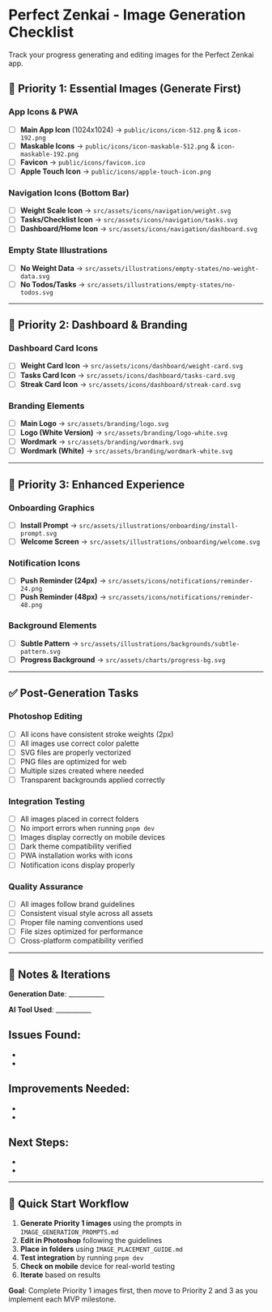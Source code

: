 # Perfect Zenkai - Image Generation Checklist

Track your progress generating and editing images for the Perfect Zenkai app.

## 🎯 Priority 1: Essential Images (Generate First)

### App Icons & PWA
- [ ] **Main App Icon** (1024x1024) → `public/icons/icon-512.png` & `icon-192.png`
- [ ] **Maskable Icons** → `public/icons/icon-maskable-512.png` & `icon-maskable-192.png`
- [ ] **Favicon** → `public/icons/favicon.ico`
- [ ] **Apple Touch Icon** → `public/icons/apple-touch-icon.png`

### Navigation Icons (Bottom Bar)
- [ ] **Weight Scale Icon** → `src/assets/icons/navigation/weight.svg`
- [ ] **Tasks/Checklist Icon** → `src/assets/icons/navigation/tasks.svg`
- [ ] **Dashboard/Home Icon** → `src/assets/icons/navigation/dashboard.svg`

### Empty State Illustrations
- [ ] **No Weight Data** → `src/assets/illustrations/empty-states/no-weight-data.svg`
- [ ] **No Todos/Tasks** → `src/assets/illustrations/empty-states/no-todos.svg`

---

## 🎨 Priority 2: Dashboard & Branding

### Dashboard Card Icons
- [ ] **Weight Card Icon** → `src/assets/icons/dashboard/weight-card.svg`
- [ ] **Tasks Card Icon** → `src/assets/icons/dashboard/tasks-card.svg`
- [ ] **Streak Card Icon** → `src/assets/icons/dashboard/streak-card.svg`

### Branding Elements
- [ ] **Main Logo** → `src/assets/branding/logo.svg`
- [ ] **Logo (White Version)** → `src/assets/branding/logo-white.svg`
- [ ] **Wordmark** → `src/assets/branding/wordmark.svg`
- [ ] **Wordmark (White)** → `src/assets/branding/wordmark-white.svg`

---

## 🚀 Priority 3: Enhanced Experience

### Onboarding Graphics
- [ ] **Install Prompt** → `src/assets/illustrations/onboarding/install-prompt.svg`
- [ ] **Welcome Screen** → `src/assets/illustrations/onboarding/welcome.svg`

### Notification Icons
- [ ] **Push Reminder (24px)** → `src/assets/icons/notifications/reminder-24.png`
- [ ] **Push Reminder (48px)** → `src/assets/icons/notifications/reminder-48.png`

### Background Elements
- [ ] **Subtle Pattern** → `src/assets/illustrations/backgrounds/subtle-pattern.svg`
- [ ] **Progress Background** → `src/assets/charts/progress-bg.svg`

---

## ✅ Post-Generation Tasks

### Photoshop Editing
- [ ] All icons have consistent stroke weights (2px)
- [ ] All images use correct color palette
- [ ] SVG files are properly vectorized
- [ ] PNG files are optimized for web
- [ ] Multiple sizes created where needed
- [ ] Transparent backgrounds applied correctly

### Integration Testing
- [ ] All images placed in correct folders
- [ ] No import errors when running `pnpm dev`
- [ ] Images display correctly on mobile devices
- [ ] Dark theme compatibility verified
- [ ] PWA installation works with icons
- [ ] Notification icons display properly

### Quality Assurance
- [ ] All images follow brand guidelines
- [ ] Consistent visual style across all assets
- [ ] Proper file naming conventions used
- [ ] File sizes optimized for performance
- [ ] Cross-platform compatibility verified

---

## 📝 Notes & Iterations

**Generation Date**: ___________

**AI Tool Used**: ___________

**Issues Found**:
- 
- 
- 

**Improvements Needed**:
- 
- 
- 

**Next Steps**:
- 
- 
- 

---

## 🎯 Quick Start Workflow

1. **Generate Priority 1 images** using the prompts in `IMAGE_GENERATION_PROMPTS.md`
2. **Edit in Photoshop** following the guidelines
3. **Place in folders** using `IMAGE_PLACEMENT_GUIDE.md`
4. **Test integration** by running `pnpm dev`
5. **Check on mobile** device for real-world testing
6. **Iterate** based on results

**Goal**: Complete Priority 1 images first, then move to Priority 2 and 3 as you implement each MVP milestone. 